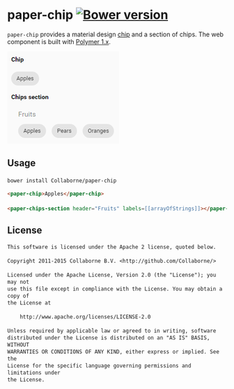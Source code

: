 paper-chip [![Bower version](https://badge.fury.io/bo/paper-chip.svg)](http://badge.fury.io/bo/paper-chip)
=========

`paper-chip` provides a material design [chip](https://www.google.com/design/spec/components/chips.html) and a section of chips. The web component is built with [Polymer 1.x](https://www.polymer-project.org).

![Screenshot](/doc/screenshot.png "Screenshot")


## Usage

`bower install Collaborne/paper-chip`

```html
<paper-chip>Apples</paper-chip>

<paper-chips-section header="Fruits" labels=[[arrayOfStrings]]></paper-chips-section>
```


## License

    This software is licensed under the Apache 2 license, quoted below.

    Copyright 2011-2015 Collaborne B.V. <http://github.com/Collaborne/>

    Licensed under the Apache License, Version 2.0 (the "License"); you may not
    use this file except in compliance with the License. You may obtain a copy of
    the License at

        http://www.apache.org/licenses/LICENSE-2.0

    Unless required by applicable law or agreed to in writing, software
    distributed under the License is distributed on an "AS IS" BASIS, WITHOUT
    WARRANTIES OR CONDITIONS OF ANY KIND, either express or implied. See the
    License for the specific language governing permissions and limitations under
    the License.
    